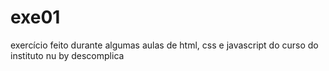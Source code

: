# exe01
 exercício feito durante algumas aulas de html, css e javascript do curso do instituto nu by descomplica
